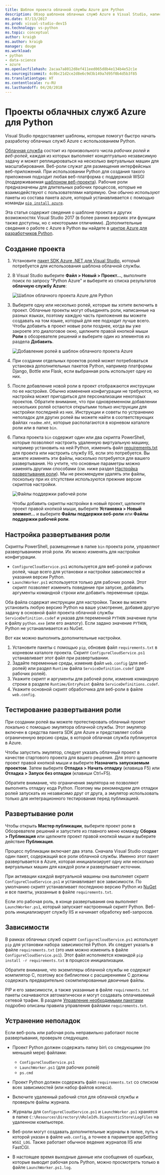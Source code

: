 ```yaml
---
title: Шаблон проекта облачной службы Azure для Python
description: Обзор шаблонов облачных служб Azure в Visual Studio, написанных на языке Python, в том числе развертывание роли, зависимости и устранение неполадок.
ms.date: 07/13/2017
ms.prod: visual-studio-dev15
ms.technology: vs-python
ms.topic: conceptual
author: kraigb
ms.author: kraigb
manager: douge
ms.workload:
- python
- data-science
- azure
ms.openlocfilehash: 2acaa7a8012d8ef411eed065d8b4e134b4e52c1e
ms.sourcegitcommit: 4c0bc21d2ce2d8e6c9d3b149a7d95f0b4d5b3f85
ms.translationtype: HT
ms.contentlocale: ru-RU
ms.lasthandoff: 04/20/2018
---
```

# <a name="azure-cloud-service-projects-for-python"></a>Проекты облачных служб Azure для Python

Visual Studio предоставляет шаблоны, которые помогут быстро начать разработку облачных служб Azure с использованием Python.

[Облачная служба](https://docs.microsoft.com/en-us/azure/cloud-services/) состоит из произвольного числа *рабочих ролей* и *веб-ролей*, каждая из которых выполняет концептуально независимую задачу и может реплицироваться на несколько виртуальных машин для масштабирования. Веб-роли служат для размещения интерфейсных веб-приложений. При использовании Python для создания такого приложения подходит любая веб-платформа с поддержкой WSGI (поддерживаемая [шаблоном веб-проекта](python-web-application-project-templates.md)). Рабочие роли предназначены для длительных рабочих процессов, которые не взаимодействуют с пользователями напрямую. Они обычно используют пакеты из состава пакета azure, который устанавливается с помощью команды [`pip install azure`](http://pypi.org/project/azure).

Эта статья содержит сведения о шаблоне проекта и других возможностях Visual Studio 2017 (в более ранних версиях эти функции также доступны, но с некоторыми отличиями). Дополнительные сведения о работе с Azure в Python вы найдете в [центре Azure для разработчиков Python](https://docs.microsoft.com/en-us/python/azure/?view=azure-python).

## <a name="create-a-project"></a>Создание проекта

1. Установите [пакет SDK Azure .NET для Visual Studio](https://www.visualstudio.com/vs/azure-tools/), который потребуется для использования шаблона облачной службы.
1. В Visual Studio выберите **Файл > Новый > Проект...**, выполните поиск по запросу "Python Azure" и выберите из списка результатов **облачную службу Azure**:

    ![Шаблон облачного проекта Azure для Python](media/template-azure-cloud-project.png)

1. Выберите одну или несколько ролей, которые вы хотите включить в проект. Облачные проекты могут объединять роли, написанные на разных языках, поэтому каждую часть приложения вы можете создавать на том языке, который для нее подходит лучше всего. Чтобы добавить в проект новые роли позднее, когда вы уже закроете это диалоговое окно, щелкните правой кнопкой мыши **Роли** в обозревателе решений и выберите один из элементов из раздела **Добавить**.

    ![Добавление ролей в шаблон облачного проекта Azure](media/template-azure-cloud-service-project-wizard.png)

1. При создании отдельных проектов ролей может потребоваться установка дополнительных пакетов Python, например платформы Django, Bottle или Flask, если выбранная роль использует одну из них.

1. После добавление новой роли в проект отображаются инструкции по ее настройке. Обычно изменения конфигурации не требуются, но настройка может пригодиться для персонализации некоторых проектов. Обратите внимание, что при одновременном добавлении нескольких ролей остаются открытыми только инструкции для настройки последней из них. Инструкции и советы по устранению неполадок для других ролей вы можете найти в соответствующих файлах `readme.mht`, которые располагаются в корневом каталоге роли или в папке `bin`.

1. Папка проекта `bin` содержит один или два скрипта PowerShell, которые позволяют настроить удаленную виртуальную машину, например установить на ней Python, изменить файл [requirements.txt](#dependencies) для проекта или настроить службу IIS, если это потребуется. Вы можете изменять эти файлы, насколько потребуется для вашего развертывания. Но учтите, что основные параметры можно изменять другими способами (см. ниже раздел [Настройка развертывания роли](#configuring-role-deployment)). Мы не рекомендуем удалять эти файлы, поскольку при их отсутствии используются прежние версии скриптов настройки.

    ![Файлы поддержки рабочей роли](media/template-azure-cloud-service-worker-role-support-files.png)

    Чтобы добавить скрипты настройки в новый проект, щелкните проект правой кнопкой мыши, выберите **Установка > Новый элемент...** и выберите **Файлы поддержки веб-роли** или **Файлы поддержки рабочей роли**.

## <a name="configuring-role-deployment"></a>Настройка развертывания роли

Скрипты PowerShell, размещенные в папке `bin` проекта роли, управляют развертыванием этой роли. Их можно изменять для настройки конфигурации.

- `ConfigureCloudService.ps1` используется для веб-ролей и рабочих ролей, чаще всего для установки и настройки зависимостей и указания версии Python.
- `LaunchWorker.ps1` используется только для рабочих ролей. Этот скрипт позволяет изменить поведение при запуске, добавить аргументы командной строки или добавить переменные среды.

Оба файла содержат инструкции для настройки. Также вы можете установить любую версию Python на ваше усмотрение, добавив другую задачу в основной файл проекта облачной службы `ServiceDefinition.csdef` и указав для переменной `PYTHON` значение пути к файлу `python.exe` (или его аналогу). Если задано значение `PYTHON`, Python не устанавливается из NuGet.

Вот как можно выполнить дополнительные настройки.

1. Установите пакеты с помощью `pip`, обновив файл `requirements.txt` в корневом каталоге проекта. Скрипт `ConfigureCloudService.ps1` устанавливает этот файл при развертывании.
1. Задайте переменные среды, изменив файл `web.config` (для веб-ролей) или раздел `Runtime` файла `ServiceDefinition.csdef` (для рабочих ролей).
1. Укажите скрипт и аргументы для рабочей роли, изменив командную строки в разделе `Runtime/EntryPoint` файла `ServiceDefinitions.csdef`.
1. Укажите основной скрипт обработчика для веб-роли в файле `web.config`.

## <a name="testing-role-deployment"></a>Тестирование развертывания роли

При создании ролей вы можете протестировать облачный проект локально с помощью эмулятора облачной службы. Этот эмулятор включен в средства пакета SDK для Azure и представляет собой ограниченную версию среды, в которой облачная служба публикуется в Azure.

Чтобы запустить эмулятор, следует указать облачный проект в качестве стартового проекта для вашего решения. Для этого щелкните проект правой кнопкой мыши и выберите **Назначить запускаемым проектом**. Затем выберите **Отладка > Начать отладку** (клавиша F5) или **Отладка > Запуск без отладки** (клавиши Ctrl+F5).

Обратите внимание, что ограничения эмулятора не позволяют выполнять отладку кода Python. Поэтому мы рекомендуем для отладки ролей запускать их независимо друг от друга, а эмулятор использовать только для интеграционного тестирования перед публикацией.

## <a name="deploying-a-role"></a>Развертывание роли

Чтобы открыть **Мастер публикации**, выберите проект роли в Обозревателе решений и запустите из главного меню команду **Сборка > Публикация** или щелкните проект правой кнопкой мыши и выберите действие **Публикация**.

Процесс публикации включает два этапа. Сначала Visual Studio создает один пакет, содержащий все роли облачной службы. Именно этот пакет развертывается в Azure, которая инициализирует одну или несколько виртуальных машин для каждой роли и развертывает источник.

При активации каждой виртуальной машины она выполняет скрипт `ConfigureCloudService.ps1` и устанавливает все зависимости. По умолчанию скрипт устанавливает последнюю версию Python из [NuGet](https://www.nuget.org/packages?q=Tags%3A%22python%22+Authors%3A%22Python+Software+Foundation%22) и все пакеты, указанные в файле `requirements.txt`.

Если это рабочая роль, в конце развертывания она выполняет `LaunchWorker.ps1`, который запускает настроенный скрипт Python. Веб-роль инициализирует службу IIS и начинает обработку веб-запросов.

## <a name="dependencies"></a>Зависимости

В рамках облачных служб скрипт `ConfigureCloudService.ps1` использует `pip` для установки набора зависимостей Python. Их следует указать в файле `requirements.txt` (это имя можно изменить в файле `ConfigureCloudService.ps1`). Этот файл исполняется командой `pip install -r requirements.txt` в процессе инициализации.

Обратите внимание, что экземпляры облачной службы не содержат компилятор C, поэтому все библиотеки с расширениями C должны содержать предварительно скомпилированные двоичные файлы.

PIP и его зависимости, а также указанные в файле `requirements.txt` пакеты скачиваются автоматически и могут создавать оплачиваемый сетевой трафик. В разделе [Управление необходимыми пакетами](managing-required-packages-with-requirements-txt.md) подробно описаны правила управления файлами `requirements.txt`.

## <a name="troubleshooting"></a>Устранение неполадок

Если веб-роль или рабочая роль неправильно работают после развертывания, проверьте следующее.

- Проект Python должен содержать папку bin\ со следующими (по меньшей мере) файлами:

  - `ConfigureCloudService.ps1`
  - `LaunchWorker.ps1` (для рабочих ролей)
  - `ps.cmd`

- Проект Python должен содержать файл `requirements.txt` со списком всех зависимостей (или набор файлов колеса).
- Включите удаленный рабочий стол для облачной службы и проверьте файлы журнала.
- Журналы для `ConfigureCloudService.ps1` и `LaunchWorker.ps1` хранятся в папке `C:\Resources\Directory\%RoleId%.DiagnosticStore\LogFiles` на удаленном компьютере.
- Веб-роли могут создавать дополнительные журналы в папке, путь к которой указан в файле `web.config`, а точнее в параметре appSetting `WSGI_LOG`. Также работает обычное ведение журналов IIS или FastCGI.
- В настоящее время выходные данные или сообщения об ошибках, которые выводит рабочая роль Python, можно просмотреть только в файле `LaunchWorker.ps1.log`.